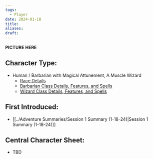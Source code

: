 ```yaml
---
tags:
  - Player
date: 2024-01-18
title: 
aliases: 
draft:
---
```

**PICTURE HERE**
## Character Type:
- Human / Barbarian with Magical Attunement, A Muscle Wizard
	- [Race Details](https://www.dndbeyond.com/races/human)
	- [Barbarian Class Details, Features, and Spells](https://www.dndbeyond.com/classes/barbarian)
	- [Wizard Class Details, Features, and Spells](https://www.dndbeyond.com/classes/wizard)

## First Introduced:
 * [[../Adventure Summaries/Session 1 Summary (1-18-24)|Session 1 Summary (1-18-24)]]
## Central Character Sheet:
 * TBD


